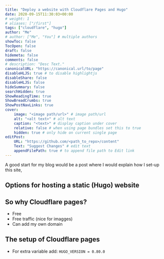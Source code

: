 ```yaml
---
title: "Deploy a website with Cloudflare Pages and Hugo"
date: 2020-09-15T11:30:03+00:00
# weight: 1
# aliases: ["/first"]
tags: ["cloudflare", "hugo"]
author: "Me"
# author: ["Me", "You"] # multiple authors
showToc: false
TocOpen: false
draft: false
hidemeta: false
comments: false
# description: "Desc Text."
canonicalURL: "https://canonical.url/to/page"
disableHLJS: true # to disable highlightjs
disableShare: false
disableHLJS: false
hideSummary: false
searchHidden: true
ShowReadingTime: true
ShowBreadCrumbs: true
ShowPostNavLinks: true
cover:
    image: "<image path/url>" # image path/url
    alt: "<alt text>" # alt text
    caption: "<text>" # display caption under cover
    relative: false # when using page bundles set this to true
    hidden: true # only hide on current single page
editPost:
    URL: "https://github.com/<path_to_repo>/content"
    Text: "Suggest Changes" # edit text
    appendFilePath: true # to append file path to Edit link
---
```

A good start for my blog would be a post where I would explain how I set-up this site,
## Options for hosting a static (Hugo) website


## So why Cloudflare pages?
- Free
- Free traffic (nice for imagges)
- Can add my own domain

## The setup of Cloudflare pages

- For extra variable add:
`HUGO_VERSION = 0.80.0`


